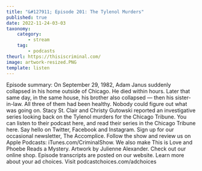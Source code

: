 ```yaml
---
title: "&#127911; Episode 201: The Tylenol Murders"
published: true
date: 2022-11-24-03-03
taxonomy:
    category:
        - stream
    tag:
        - podcasts
theurl: https://thisiscriminal.com/
image: artwork-resized.PNG
template: listen
---
```


Episode summary: On September 29, 1982, Adam Janus suddenly collapsed in his home outside of Chicago. He died within hours. Later that same day, in the same house, his brother also collapsed &mdash; then his sister-in-law. All three of them had been healthy. Nobody could figure out what was going on. Stacy St. Clair and Christy Gutowski reported an investigative series looking back on the Tylenol murders for the Chicago Tribune. You can listen to their podcast here, and read their series in the Chicago Tribune here. Say hello on Twitter, Facebook and Instagram. Sign up for our occasional newsletter, The Accomplice. Follow the show and review us on Apple Podcasts: iTunes.com/CriminalShow. We also make This is Love and Phoebe Reads a Mystery. Artwork by Julienne Alexander. Check out our online shop. Episode transcripts are posted on our website. Learn more about your ad choices. Visit podcastchoices.com/adchoices
